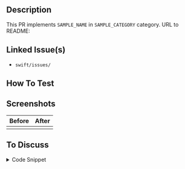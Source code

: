 ## Description

This PR implements `SAMPLE_NAME` in `SAMPLE_CATEGORY` category.
URL to README: 

## Linked Issue(s)

- `swift/issues/`

## How To Test


## Screenshots

|Before|After|
|:-:|:-:|
|||

## To Discuss

<details><summary>Code Snippet</summary>

```swift
Swift repro code goes here
```

</details>
